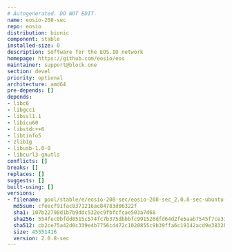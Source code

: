 ```yaml
---
# Autogenerated. DO NOT EDIT.
name: eosio-208-sec
repo: eosio
distribution: bionic
component: stable
installed-size: 0
description: Software for the EOS.IO network
homepage: https://github.com/eosio/eos
maintainer: support@block.one
section: devel
priority: optional
architecture: amd64
pre-depends: []
depends:
- libc6
- libgcc1
- libssl1.1
- libicu60
- libstdc++6
- libtinfo5
- zlib1g
- libusb-1.0-0
- libcurl3-gnutls
conflicts: []
breaks: []
replaces: []
suggests: []
built-using: []
versions:
- filename: pool/stable/e/eosio-208-sec/eosio-208-sec_2.0.8-sec-ubuntu-18.04_amd64.deb
  md5sum: cfeecf91fac8371216ac84783d06322f
  sha1: 107b22798d1b7b9ddc532ec9fbfcfcae503a7d68
  sha256: 554fec0bfdd8515c574fc7b375dbbbfc991526dfd64d2fe5aab7545f7ce33cfd
  sha512: cb2ce75a42d0c339e4b7756cd472c1020855c9b39ffa6c19142acd9e3832ba48be208382144ae142299c429b95b69a2f1cc1e3272274e09f6bbba56284e9a838
  size: 45551416
  version: 2.0.8-sec
---
```

